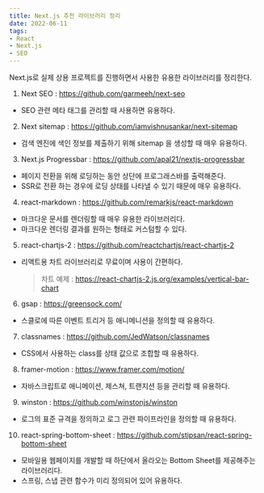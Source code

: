 ```yaml
---
title: Next.js 추천 라이브러리 정리
date: 2022-06-11
tags:
- React
- Next.js
- SEO
---
```


Next.js로 실제 상용 프로젝트를 진행하면서 사용한 유용한 라이브러리를 정리한다. 

1. Next SEO : https://github.com/garmeeh/next-seo
- SEO 관련 메타 태그를 관리할 때 사용하면 유용하다. 

2. Next sitemap : https://github.com/iamvishnusankar/next-sitemap
- 검색 엔진에 색인 정보를 제출하기 위해 sitemap 을 생성할 때 매우 유용하다.

3. Next.js Progressbar : https://github.com/apal21/nextjs-progressbar
- 페이지 전환을 위해 로딩하는 동안 상단에 프로그래스바를 출력해준다. 
- SSR로 전환 하는 경우에 로딩 상태를 나타낼 수 있기 때문에 매우 유용하다. 

4. react-markdown : https://github.com/remarkjs/react-markdown
- 마크다운 문서를 렌더링할 때 매우 유용한 라이브러리다. 
- 마크다운 렌더링 결과를 원하는 형태로 커스텀할 수 있다.

5. react-chartjs-2 : https://github.com/reactchartjs/react-chartjs-2
- 리액트용 차트 라이브러리로 무료이며 사용이 간편하다.
  > 차트 예제 : https://react-chartjs-2.js.org/examples/vertical-bar-chart

6. gsap : https://greensock.com/
- 스클로에 따른 이벤트 트리거 등 애니메니션을 정의할 때 유용하다.

7. classnames : https://github.com/JedWatson/classnames
- CSS에서 사용하는 class를 상태 값으로 조합할 때 유용하다. 

8. framer-motion : https://www.framer.com/motion/
- 자바스크립트로 애니메이션, 제스쳐, 트랜지션 등을 관리할 때 유용하다. 

9. winston : https://github.com/winstonjs/winston
- 로그의 표준 규격을 정의하고 로그 관련 파이프라인을 정의할 때 유용하다. 

10. react-spring-bottom-sheet : https://github.com/stipsan/react-spring-bottom-sheet
- 모바일용 웹페이지를 개발할 때 하단에서 올라오는 Bottom Sheet를 제공해주는 라이브러리다.
- 스프링, 스냅 관련 함수가 미리 정의되어 있어 유용하다. 

